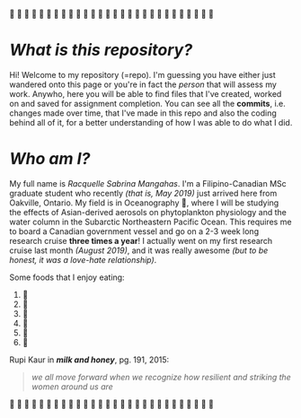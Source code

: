 :cherry_blossom: :cherry_blossom: :cherry_blossom: :cherry_blossom: :cherry_blossom: :cherry_blossom: :cherry_blossom: :cherry_blossom: :cherry_blossom: :cherry_blossom: :cherry_blossom: :cherry_blossom: :cherry_blossom: :cherry_blossom:
:cherry_blossom: :cherry_blossom: :cherry_blossom: :cherry_blossom: :cherry_blossom: :cherry_blossom: :cherry_blossom:
:cherry_blossom: :cherry_blossom: :cherry_blossom: :cherry_blossom: :cherry_blossom: :cherry_blossom: :cherry_blossom:

# _What is this repository?_

Hi! Welcome to my repository (=repo). I'm guessing you have either just wandered onto this page or you're in fact the *person* that will assess my work. Anywho, here you will be able to find files that I've created, worked on and saved for assignment completion. You can see all the __commits__, i.e. changes made over time, that I've made in this repo and also the coding behind all of it, for a better understanding of how I was able to do what I did.

# _Who am I?_

My full name is *Racquelle Sabrina Mangahas*. I'm a Filipino-Canadian MSc graduate student who recently *(that is, May 2019)* just arrived here from Oakville, Ontario. My field is in Oceanography :ocean:, where I will be studying the effects of Asian-derived aerosols on phytoplankton physiology and the water column in the Subarctic Northeastern Pacific Ocean. This requires me to board a Canadian government vessel and go on a 2-3 week long research cruise __three times a year__! I actually went on my first research cruise last month *(August 2019)*, and it was really awesome *(but to be honest, it was a love-hate relationship)*. 

Some foods that I enjoy eating:
1. :watermelon:
2. :fries:
3. :cake:
4. :cookie:
5. :grapes:
6. :tangerine:

Rupi Kaur in *__milk and honey__*, pg. 191, 2015:
> *we all move forward when
> we recognize how resilient 
> and striking the women
> around us are*

:cherry_blossom: :cherry_blossom: :cherry_blossom: :cherry_blossom: :cherry_blossom: :cherry_blossom: :cherry_blossom: :cherry_blossom: :cherry_blossom: :cherry_blossom: :cherry_blossom: :cherry_blossom: :cherry_blossom: :cherry_blossom:
:cherry_blossom: :cherry_blossom: :cherry_blossom: :cherry_blossom: :cherry_blossom: :cherry_blossom: :cherry_blossom:
:cherry_blossom: :cherry_blossom: :cherry_blossom: :cherry_blossom: :cherry_blossom: :cherry_blossom: :cherry_blossom:
